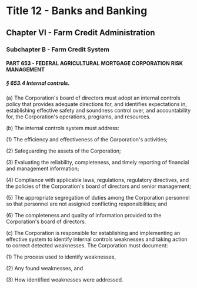 
# Title 12 - Banks and Banking
## Chapter VI - Farm Credit Administration
### Subchapter B - Farm Credit System
#### PART 653 - FEDERAL AGRICULTURAL MORTGAGE CORPORATION RISK MANAGEMENT
##### § 653.4 Internal controls.

(a) The Corporation's board of directors must adopt an internal controls policy that provides adequate directions for, and identifies expectations in, establishing effective safety and soundness control over, and accountability for, the Corporation's operations, programs, and resources.

(b) The internal controls system must address:

(1) The efficiency and effectiveness of the Corporation's activities;

(2) Safeguarding the assets of the Corporation;

(3) Evaluating the reliability, completeness, and timely reporting of financial and management information;

(4) Compliance with applicable laws, regulations, regulatory directives, and the policies of the Corporation's board of directors and senior management;

(5) The appropriate segregation of duties among the Corporation personnel so that personnel are not assigned conflicting responsibilities; and

(6) The completeness and quality of information provided to the Corporation's board of directors.

(c) The Corporation is responsible for establishing and implementing an effective system to identify internal controls weaknesses and taking action to correct detected weaknesses. The Corporation must document:

(1) The process used to identify weaknesses,

(2) Any found weaknesses, and

(3) How identified weaknesses were addressed.
